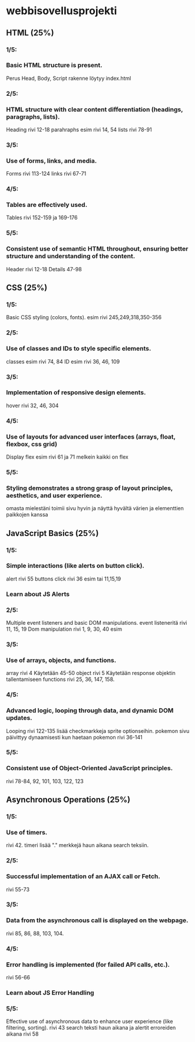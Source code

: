 # webbisovellusprojekti
 
## HTML (25%)
### 1/5:
### Basic HTML structure is present.
Perus Head, Body, Script rakenne löytyy index.html

### 2/5:
### HTML structure with clear content differentiation (headings, paragraphs, lists).

Heading rivi 12-18
parahraphs esim rivi 14, 54
lists rivi 78-91

### 3/5:
### Use of forms, links, and media.

Forms rivi 113-124
links rivi 67-71

### 4/5:
### Tables are effectively used.

Tables rivi 152-159 ja 169-176

### 5/5:
### Consistent use of semantic HTML throughout, ensuring better structure and understanding of the content.

Header rivi 12-18
Details 47-98



## CSS (25%)
### 1/5:
Basic CSS styling (colors, fonts).
esim rivi 245,249,318,350-356

### 2/5:
### Use of classes and IDs to style specific elements.
classes esim rivi 74, 84
ID esim rivi 36, 46, 109


### 3/5:
### Implementation of responsive design elements.
hover rivi 32, 46, 304

### 4/5:
### Use of layouts for advanced user interfaces (arrays, float, flexbox, css grid)
Display flex esim rivi 61 ja 71 melkein kaikki on flex

### 5/5:
### Styling demonstrates a strong grasp of layout principles, aesthetics, and user experience.
omasta mielestäni toimii sivu hyvin ja näyttä hyvältä värien ja elementtien paikkojen kanssa


## JavaScript Basics (25%)
### 1/5:
### Simple interactions (like alerts on button click).
alert rivi 55
buttons click rivi 36 esim tai 11,15,19

### Learn about JS Alerts
### 2/5:
Multiple event listeners and basic DOM manipulations.
event listeneritä rivi 11, 15, 19
Dom manipulation rivi 1, 9, 30, 40 esim

### 3/5:
### Use of arrays, objects, and functions.
array rivi 4 Käytetään 45-50
object rivi 5 Käytetään response objektin tallentamiseen
functions rivi 25, 36, 147, 158.

### 4/5:
### Advanced logic, looping through data, and dynamic DOM updates.
Looping rivi 122-135 lisää checkmarkkeja sprite optionseihin.
pokemon sivu päivittyy dynaamisesti kun haetaan pokemon rivi 36-141

### 5/5:
### Consistent use of Object-Oriented JavaScript principles.
rivi 78-84, 92, 101, 103, 122, 123


## Asynchronous Operations (25%)
### 1/5:
### Use of timers.
rivi 42. timeri lisää "." merkkejä haun aikana search teksiin.


### 2/5:
### Successful implementation of an AJAX call or Fetch.
rivi 55-73

### 3/5:
### Data from the asynchronous call is displayed on the webpage.
rivi 85, 86, 88, 103, 104.

### 4/5:
### Error handling is implemented (for failed API calls, etc.).
rivi 56-66

### Learn about JS Error Handling
### 5/5:
Effective use of asynchronous data to enhance user experience (like filtering, sorting).
rivi 43 search teksti haun aikana ja alertit erroreiden aikana rivi 58